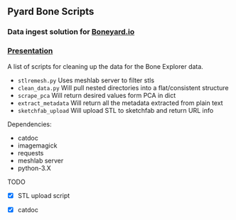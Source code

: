 Pyard Bone Scripts
------------------

### Data ingest solution for [Boneyard.io](http://boneyard.io)

### [Presentation](https://docs.google.com/presentation/d/180hNyxObl0PP7tZU3B3jl8ClTXZkziY7YOfmmdX-dh8/edit?usp=sharing)



A list of scripts for cleaning up the data for the Bone Explorer
data.

* `stlremesh.py` Uses meshlab server to filter stls
* `clean_data.py` Will pull nested directories into a flat/consistent structure
* `scrape_pca` Will return desired values form PCA in dict
* `extract_metadata` Will return all the metadata extracted from plain text
* `sketchfab_upload` Will upload STL to sketchfab and return URL info

Dependencies:

* catdoc
* imagemagick
* requests
* meshlab server
* python-3.X

TODO

- [x] STL upload script

- [x] catdoc 
 


